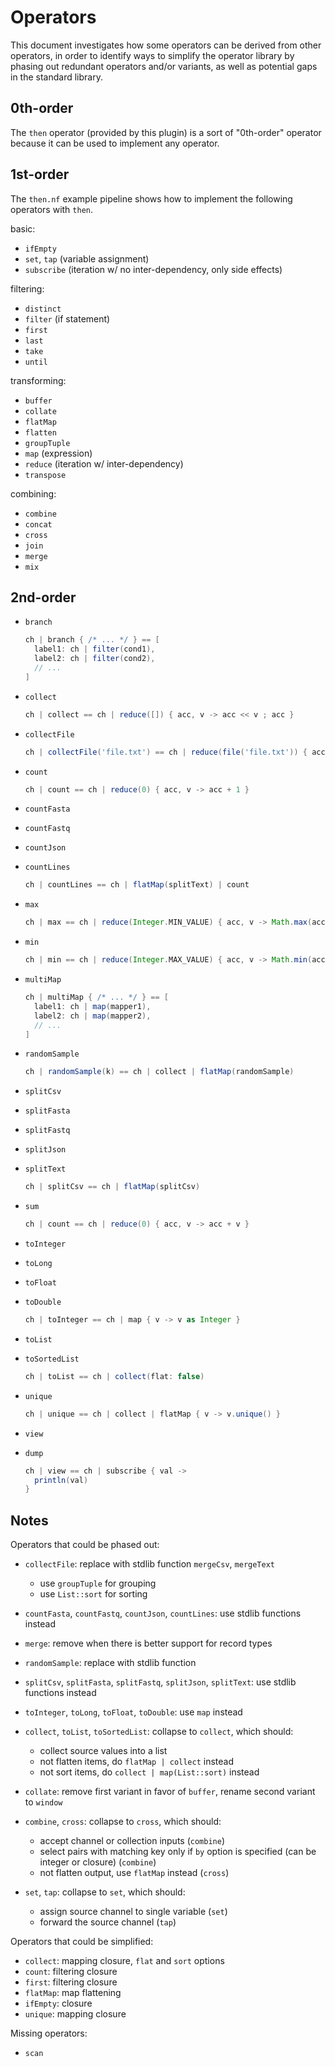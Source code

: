 
# Operators

This document investigates how some operators can be derived from other operators, in order to identify ways to simplify the operator library by phasing out redundant operators and/or variants, as well as potential gaps in the standard library.

## 0th-order

The `then` operator (provided by this plugin) is a sort of "0th-order" operator because it can be used to implement any operator.

## 1st-order

The `then.nf` example pipeline shows how to implement the following operators with `then`.

basic:
- `ifEmpty`
- `set`, `tap` (variable assignment)
- `subscribe` (iteration w/ no inter-dependency, only side effects)

filtering:
- `distinct`
- `filter` (if statement)
- `first`
- `last`
- `take`
- `until`

transforming:
- `buffer`
- `collate`
- `flatMap`
- `flatten`
- `groupTuple`
- `map` (expression)
- `reduce` (iteration w/ inter-dependency)
- `transpose`

combining:
- `combine`
- `concat`
- `cross`
- `join`
- `merge`
- `mix`

## 2nd-order

- `branch`
  ```groovy
  ch | branch { /* ... */ } == [
    label1: ch | filter(cond1),
    label2: ch | filter(cond2),
    // ...
  ]
  ```

- `collect`
  ```groovy
  ch | collect == ch | reduce([]) { acc, v -> acc << v ; acc }
  ```

- `collectFile`
  ```groovy
  ch | collectFile('file.txt') == ch | reduce(file('file.txt')) { acc, v -> acc << v.text ; acc }
  ```

- `count`
  ```groovy
  ch | count == ch | reduce(0) { acc, v -> acc + 1 }
  ```

- `countFasta`
- `countFastq`
- `countJson`
- `countLines`
  ```groovy
  ch | countLines == ch | flatMap(splitText) | count
  ```

- `max`
  ```groovy
  ch | max == ch | reduce(Integer.MIN_VALUE) { acc, v -> Math.max(acc, v) }
  ```

- `min`
  ```groovy
  ch | min == ch | reduce(Integer.MAX_VALUE) { acc, v -> Math.min(acc, v) }
  ```

- `multiMap`
  ```groovy
  ch | multiMap { /* ... */ } == [
    label1: ch | map(mapper1),
    label2: ch | map(mapper2),
    // ...
  ]
  ```

- `randomSample`
  ```groovy
  ch | randomSample(k) == ch | collect | flatMap(randomSample)
  ```

- `splitCsv`
- `splitFasta`
- `splitFastq`
- `splitJson`
- `splitText`
  ```groovy
  ch | splitCsv == ch | flatMap(splitCsv)
  ```

- `sum`
  ```groovy
  ch | count == ch | reduce(0) { acc, v -> acc + v }
  ```

- `toInteger`
- `toLong`
- `toFloat`
- `toDouble`
  ```groovy
  ch | toInteger == ch | map { v -> v as Integer }
  ```

- `toList`
- `toSortedList`
  ```groovy
  ch | toList == ch | collect(flat: false)
  ```

- `unique`
  ```groovy
  ch | unique == ch | collect | flatMap { v -> v.unique() }
  ```

- `view`
- `dump`
  ```groovy
  ch | view == ch | subscribe { val ->
    println(val)
  }
  ```

## Notes

Operators that could be phased out:

- `collectFile`: replace with stdlib function `mergeCsv`, `mergeText`
  - use `groupTuple` for grouping
  - use `List::sort` for sorting

- `countFasta`, `countFastq`, `countJson`, `countLines`: use stdlib functions instead

- `merge`: remove when there is better support for record types

- `randomSample`: replace with stdlib function

- `splitCsv`, `splitFasta`, `splitFastq`, `splitJson`, `splitText`: use stdlib functions instead

- `toInteger`, `toLong`, `toFloat`, `toDouble`: use `map` instead

- `collect`, `toList`, `toSortedList`: collapse to `collect`, which should:
  - collect source values into a list
  - not flatten items, do `flatMap | collect` instead
  - not sort items, do `collect | map(List::sort)` instead

- `collate`: remove first variant in favor of `buffer`, rename second variant to `window`

- `combine`, `cross`: collapse to `cross`, which should:
  - accept channel or collection inputs (`combine`)
  - select pairs with matching key only if `by` option is specified (can be integer or closure) (`combine`)
  - not flatten output, use `flatMap` instead (`cross`)

- `set`, `tap`: collapse to `set`, which should:
  - assign source channel to single variable (`set`)
  - forward the source channel (`tap`)

Operators that could be simplified:

- `collect`: mapping closure, `flat` and `sort` options
- `count`: filtering closure
- `first`: filtering closure
- `flatMap`: map flattening
- `ifEmpty`: closure
- `unique`: mapping closure

Missing operators:

- `scan`
